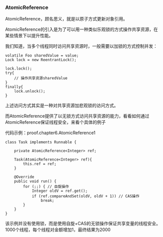 ### AtomicReference

AtomicReference，顾名思义，就是以原子方式更新对象引用。

AtomicReference的引入是为了可以用一种类似乐观锁的方式操作共享资源，在某些情景下以提升性能。

我们知道，当多个线程同时访问共享资源时，一般需要以加锁的方式控制并发：

```
volatile Foo sharedValue = value;
Lock lock = new ReentrantLock();

lock.lock();
try{
    // 操作共享资源sharedValue
}
finally{
    lock.unlock();
}
```

上述访问方式其实是一种对共享资源加悲观锁的访问方式。

而AtomicReference提供了以无锁方式访问共享资源的能力，看看如何通过AtomicReference保证线程安全，来看个具体的例子

代码示例：proof.chapter6.AtomicReference1

```
class Task implements Runnable {

    private AtomicReference<Integer> ref;

    Task(AtomicReference<Integer> ref){
        this.ref = ref;
    }

    @Override
    public void run() {
        for (;;) { // 自旋操作
            Integer oldV = ref.get();
            if (ref.compareAndSet(oldV, oldV + 1)) // CAS操作
                break;
        }
    }
}

```

该示例并没有使用锁，而是使用自旋+CAS的无锁操作保证共享变量的线程安全。1000个线程，每个线程对金额增加1，最终结果为2000